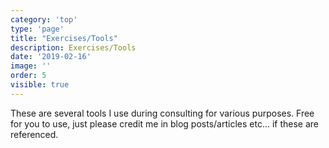 ```yaml
---
category: 'top'
type: 'page'
title: "Exercises/Tools"
description: Exercises/Tools
date: '2019-02-16'
image: ''
order: 5
visible: true
---
```


These are several tools I use during consulting for various purposes.  Free for you to use, just please credit me in blog posts/articles
etc... if these are referenced.